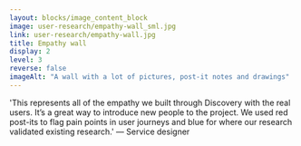 ```yaml
---
layout: blocks/image_content_block
image: user-research/empathy-wall_sml.jpg
link: user-research/empathy-wall.jpg
title: Empathy wall
display: 2
level: 3
reverse: false
imageAlt: "A wall with a lot of pictures, post-it notes and drawings"
---
```


'This represents all of the empathy we built through Discovery with the real users. It’s a great way to introduce new people to the project. We used red post-its to flag pain points in user journeys and blue for where our research validated existing research.' — Service designer
